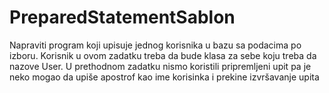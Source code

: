 # PreparedStatementSablon
Napraviti program koji upisuje jednog korisnika u bazu sa podacima po izboru. Korisnik u ovom zadatku treba da bude klasa za sebe koju treba da nazove User. U prethodnom zadatku nismo koristili pripremljeni upit pa je neko mogao da upiše apostrof kao ime korisinka i prekine izvršavanje upita
